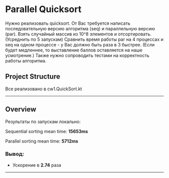 # Parallel Quicksort

Нужно реализовать quicksort.
От Вас требуется написать последовательную версию алгоритма (seq) и параллельную версию (par). Взять случайный массив из 10^8 элементов и отсортировать. (Усреднить по 5 запускам) Сравнить время работы par на 4 процессах и seq на одном процессе - у Вас должно быть раза в 3 быстрее.  (Если будет медленнее, то выставление баллов оставляется на наше усмотрение.)
Также нужно сопроводить тестами на корректность работы алгоритма.

## Project Structure

Все реализовано в cw1.QuickSort.kt

---

## Overview

Результаты по запускам локально:

Sequential sorting mean time: **15653ms**

Parallel sorting mean time: **5712ms**

### Вывод:
- Ускорение в **2.74** раза
---
